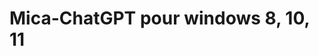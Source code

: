 <link rel="shortcut icon" type="image/x-icon" href="/Mica-ChatGPT/favicon.svg">

# Mica-ChatGPT pour windows 8, 10, 11
